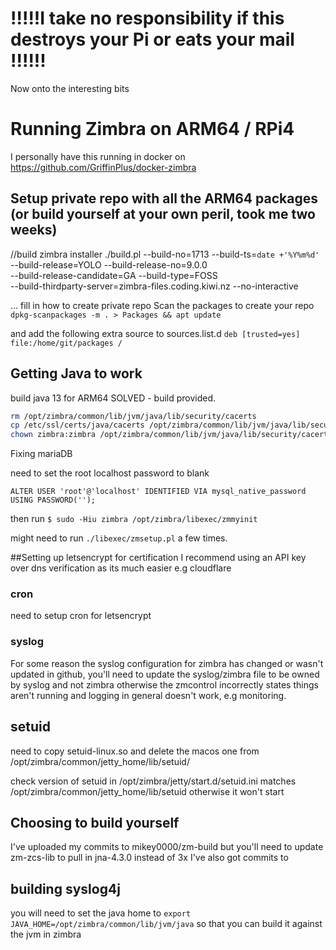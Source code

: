 # !!!!!I take no responsibility if this destroys your Pi or eats your mail !!!!!!

Now onto the interesting bits

# Running Zimbra on ARM64 / RPi4

I personally have this running in docker on https://github.com/GriffinPlus/docker-zimbra

## Setup private repo with all the ARM64 packages (or build yourself at your own peril, took me two weeks)

//build zimbra installer
./build.pl --build-no=1713 --build-ts=`date +'%Y%m%d'` \
--build-release=YOLO --build-release-no=9.0.0 \
--build-release-candidate=GA --build-type=FOSS \
--build-thirdparty-server=zimbra-files.coding.kiwi.nz --no-interactive


... fill in how to create private repo
Scan the packages to create your repo
`dpkg-scanpackages -m . > Packages && apt update`

and add the following extra source to sources.list.d
`deb [trusted=yes] file:/home/git/packages /`

## Getting Java to work
build java 13 for ARM64
SOLVED - build provided.

```bash
rm /opt/zimbra/common/lib/jvm/java/lib/security/cacerts
cp /etc/ssl/certs/java/cacerts /opt/zimbra/common/lib/jvm/java/lib/security/cacerts
chown zimbra:zimbra /opt/zimbra/common/lib/jvm/java/lib/security/cacerts
```

Fixing mariaDB

need to set the root localhost password to blank

`ALTER USER 'root'@'localhost' IDENTIFIED VIA mysql_native_password USING PASSWORD('');`

then run 
`$ sudo -Hiu zimbra /opt/zimbra/libexec/zmmyinit` 

might need to run `./libexec/zmsetup.pl` a few times.


##Setting up letsencrypt for certification
I recommend using an API key over dns verification as its much easier e.g cloudflare

### cron
need to setup cron for letsencrypt

### syslog
For some reason the syslog configuration for zimbra has changed or wasn't updated in github, you'll need to update the
syslog/zimbra file to be owned by syslog and not zimbra otherwise the zmcontrol incorrectly states things aren't 
running and logging in general doesn't work, e.g monitoring.

## setuid
need to copy setuid-linux.so and delete the macos one from /opt/zimbra/common/jetty_home/lib/setuid/

check version of setuid in /opt/zimbra/jetty/start.d/setuid.ini matches /opt/zimbra/common/jetty_home/lib/setuid
otherwise it won't start

## Choosing to build yourself
I've uploaded my commits to mikey0000/zm-build but you'll need to update zm-zcs-lib to pull in jna-4.3.0 instead of 3x
I've also got commits to 

## building syslog4j
you will need to set the java home to `export JAVA_HOME=/opt/zimbra/common/lib/jvm/java`
so that you can build it against the jvm in zimbra
